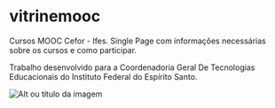 # vitrinemooc
Cursos MOOC Cefor - Ifes. 
Single Page com informações necessárias sobre os cursos e como participar. 

Trabalho desenvolvido para a Coordenadoria Geral De Tecnologias Educacionais do Instituto Federal do Espírito Santo.

![Alt ou título da imagem](/vitrine.png)

